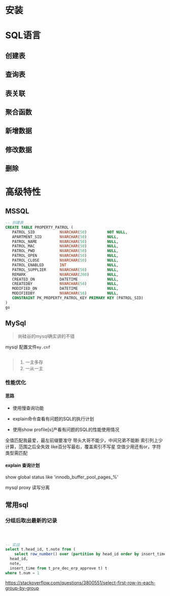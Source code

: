 # 安装



# SQL语言

## 创建表

## 查询表

## 表关联

## 聚合函数

## 新增数据

## 修改数据

## 删除



# 高级特性







## MSSQL

```sql
-- 创建表
CREATE TABLE PROPERTY_PATROL (
   PATROL_SID           NVARCHAR(50)         NOT NULL,
   APARTMENT_SID        NVARCHAR(50)         NULL,
   PATROL_NAME          NVARCHAR(50)         NULL,
   PATROL_MAC           NVARCHAR(50)         NULL,
   PATROL_PWD           NVARCHAR(50)         NULL,
   PATROL_OPEN          NVARCHAR(50)         NULL,
   PATROL_CLOSE         NVARCHAR(50)         NULL,
   PATROL_ENABLED       INT                  NULL,
   PATROL_SUPPLIER      NVARCHAR(50)         NULL,
   REMARK               NVARCHAR(200)        NULL,
   CREATED_ON           DATETIME             NULL,
   CREATEDBY            NVARCHAR(50)         NULL,
   MODIFIED_ON          DATETIME             NULL,
   MODIFIEDBY           NVARCHAR(50)         NULL,
   CONSTRAINT PK_PROPERTY_PATROL_KEY PRIMARY KEY (PATROL_SID)
)
go
```

## MySql

> 尚硅谷的mysql确实讲的不错

mysql 配置文件`my.cnf`
```bash

```

> 1. 一主多存
> 2. 一从一主

### 性能优化 

#### 思路

* 使用慢查询功能

* explain命令查看有问题的SQL的执行计划

* 使用show profile[s]产看有问题的SQL的性能使用情况


全值匹配我最爱，最左前缀要准守 带头大哥不能少，中间兄弟不能断 索引列上少计算，范围之后全失效 like百分写最右，覆盖索引不写星 空值少用还有or，字符类型需匹配

#### explain 查询计划



show global status like 'innodb_buffer_pool_pages_%'



mysql proxy 读写分离



## 常用sql

### 分组后取出最新的记录

```sql



-- 实战
select t.head_id, t.note from (
	select row_number() over (partition by head_id order by insert_time desc) num, 	
  head_id, 
  note, 
  insert_time from t_pre_dec_erp_approve t) t
where t.num = 1
```

https://stackoverflow.com/questions/3800551/select-first-row-in-each-group-by-group